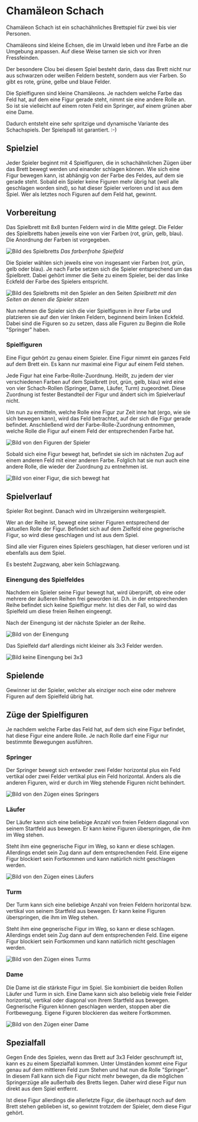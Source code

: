 # Chamäleon Schach

Chamäleon Schach ist ein schachähnliches Brettspiel für zwei bis vier Personen.

Chamäleons sind kleine Echsen, die im Urwald leben und ihre Farbe an die Umgebung anpassen. Auf diese Weise tarnen sie sich vor ihren Fressfeinden.

Der besondere Clou bei diesem Spiel besteht darin, dass das Brett nicht nur aus schwarzen oder weißen Feldern besteht, sondern aus vier Farben. So gibt es rote, grüne, gelbe und blaue Felder.

Die Spielfiguren sind kleine Chamäleons. Je nachdem welche Farbe das Feld hat, auf dem eine Figur gerade steht, nimmt sie eine andere Rolle an. So ist sie vielleicht auf einem roten Feld ein Springer, auf einem grünen aber eine Dame.

Dadurch entsteht eine sehr spritzige und dynamische Variante des Schachspiels. Der Spielspaß ist garantiert. :-)

## Spielziel

Jeder Spieler beginnt mit 4 Spielfiguren, die in schachähnlichen Zügen über das Brett bewegt werden und einander schlagen können. Wie sich eine Figur bewegen kann, ist abhängig von der Farbe des Feldes, auf dem sie gerade steht. Sobald ein Spieler keine Figuren mehr übrig hat (weil alle geschlagen worden sind), so hat dieser Spieler verloren und ist aus dem Spiel. Wer als letztes noch Figuren auf dem Feld hat, gewinnt.

## Vorbereitung

Das Spielbrett mit 8x8 bunten Feldern wird in die Mitte gelegt. Die Felder des Spielbretts haben jeweils eine von vier Farben (rot, grün, gelb, blau). Die Anordnung der Farben ist vorgegeben.

![Bild des Spielbretts](./pics/board.png)
*Das farbenfrohe Spielfeld*

Die Spieler wählen sich jeweils eine von insgesamt vier Farben (rot, grün, gelb oder blau). Je nach Farbe setzen sich die Spieler entsprechend um das Spielbrett. Dabei gehört immer die Seite zu einem Spieler, bei der das linke Eckfeld der Farbe des Spielers entspricht.

![Bild des Spielbretts mit den Spieler an den Seiten](./pics/board-players.png)
*Spielbrett mit den Seiten an denen die Spieler sitzen*

Nun nehmen die Spieler sich die vier Spielfiguren in ihrer Farbe und platzieren sie auf den vier linken Feldern, beginnend beim linken Eckfeld. Dabei sind die Figuren so zu setzen, dass alle Figuren zu Beginn die Rolle "Springer" haben.

### Spielfiguren

Eine Figur gehört zu genau einem Spieler. Eine Figur nimmt ein ganzes Feld auf dem Brett ein. Es kann nur maximal eine Figur auf einem Feld stehen.

Jede Figur hat eine Farbe-Rolle-Zuordnung. Heißt, zu jedem der vier verschiedenen Farben auf dem Spielbrett (rot, grün, gelb, blau) wird eine von vier Schach-Rollen (Springer, Dame, Läufer, Turm) zugeordnet. Diese Zuordnung ist fester Bestandteil der Figur und ändert sich im Spielverlauf nicht.

Um nun zu ermitteln, welche Rolle eine Figur zur Zeit inne hat (ergo, wie sie sich bewegen kann), wird das Feld betrachtet, auf der sich die Figur gerade befindet. Anschließend wird der Farbe-Rolle-Zuordnung entnommen, welche Rolle die Figur auf einem Feld der entsprechenden Farbe hat.

![Bild von den Figuren der Spieler](./pics/pawns-red.png)

Sobald sich eine Figur bewegt hat, befindet sie sich im nächsten Zug auf einem anderen Feld mit einer anderen Farbe. Folglich hat sie nun auch eine andere Rolle, die wieder der Zuordnung zu entnehmen ist.

![Bild von einer Figur, die sich bewegt hat]()

## Spielverlauf

Spieler Rot beginnt. Danach wird im Uhrzeigersinn weitergespielt.

Wer an der Reihe ist, bewegt eine seiner Figuren entsprechend der aktuellen Rolle der Figur. Befindet sich auf dem Zielfeld eine gegnerische Figur, so wird diese geschlagen und ist aus dem Spiel.

Sind alle vier Figuren eines Spielers geschlagen, hat dieser verloren und ist ebenfalls aus dem Spiel.

Es besteht Zugzwang, aber kein Schlagzwang.

### Einengung des Spielfeldes

Nachdem ein Spieler seine Figur bewegt hat, wird überprüft, ob eine oder mehrere der äußeren Reihen frei geworden ist. D.h. in der entsprechenden Reihe befindet sich keine Spielfigur mehr. Ist dies der Fall, so wird das Spielfeld um diese freien Reihen eingeengt.

Nach der Einengung ist der nächste Spieler an der Reihe.

![Bild von der Einengung]()

Das Spielfeld darf allerdings nicht kleiner als 3x3 Felder werden.

![Bild keine Einengung bei 3x3]()

## Spielende

Gewinner ist der Spieler, welcher als einziger noch eine oder mehrere Figuren auf dem Spielfeld übrig hat.

## Züge der Spielfiguren

Je nachdem welche Farbe das Feld hat, auf dem sich eine Figur befindet, hat diese Figur eine andere Rolle. Je nach Rolle darf eine Figur nur bestimmte Bewegungen ausführen.

### Springer

Der Springer bewegt sich entweder zwei Felder horizontal plus ein Feld vertikal oder zwei Felder vertikal plus ein Feld horizontal. Anders als die anderen Figuren, wird er durch im Weg stehende Figuren nicht behindert.

![Bild von den Zügen eines Springers](./pics/moves-knight.png)

### Läufer

Der Läufer kann sich eine beliebige Anzahl von freien Feldern diagonal von seinem Startfeld aus bewegen. Er kann keine Figuren überspringen, die ihm im Weg stehen.

Steht ihm eine gegnerische Figur im Weg, so kann er diese schlagen. Allerdings endet sein Zug dann auf dem entsprechenden Feld. Eine eigene Figur blockiert sein Fortkommen und kann natürlich nicht geschlagen werden.

![Bild von den Zügen eines Läufers](./pics/moves-bishop.png)

### Turm

Der Turm kann sich eine beliebige Anzahl von freien Feldern horizontal bzw. vertikal von seinem Startfeld aus bewegen. Er kann keine Figuren überspringen, die ihm im Weg stehen.

Steht ihm eine gegnerische Figur im Weg, so kann er diese schlagen. Allerdings endet sein Zug dann auf dem entsprechenden Feld. Eine eigene Figur blockiert sein Fortkommen und kann natürlich nicht geschlagen werden.

![Bild von den Zügen eines Turms](./pics/moves-rook.png)

### Dame

Die Dame ist die stärkste Figur im Spiel. Sie kombiniert die beiden Rollen Läufer und Turm in sich. Eine Dame kann sich also beliebig viele freie Felder horizontal, vertikal oder diagonal von ihrem Startfeld aus bewegen. Gegnerische Figuren können geschlagen werden, stoppen aber die Fortbewegung. Eigene Figuren blockieren das weitere Fortkommen.

![Bild von den Zügen einer Dame](./pics/moves-queen.png)

## Spezialfall

Gegen Ende des Spieles, wenn das Brett auf 3x3 Felder geschrumpft ist, kann es zu einem Spezialfall kommen. Unter Umständen kommt eine Figur genau auf dem mittleren Feld zum Stehen und hat nun die Rolle "Springer". In diesem Fall kann sich die Figur nicht mehr bewegen, da die möglichen Springerzüge alle außerhalb des Bretts liegen. Daher wird diese Figur nun direkt aus dem Spiel entfernt.

Ist diese Figur allerdings die allerletzte Figur, die überhaupt noch auf dem Brett stehen geblieben ist, so gewinnt trotzdem der Spieler, dem diese Figur gehört.